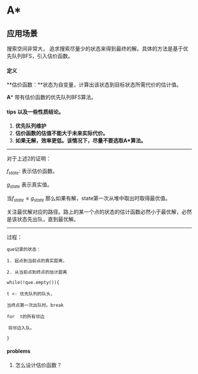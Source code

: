 # **A***

## 应用场景

搜索空间非常大， 追求搜索尽量少的状态来得到最终的解。具体的方法是基于优先队列BFS，引入估价函数。

#### 定义

**估价函数：**状态为自变量，计算出该状态到目标状态所需代价的估计值。

**A***  带有估价函数的优先队列BFS算法。

#### tips 以及一些性质结论。

1. **优先队列维护**
2. **估价函数的估值不能大于未来实际代价。**
3. **如果无解，效率更低。该情况下，尽量不要选取A*算法。**

--------

对于上述2的证明：

$f_{state}:$ 表示估价函数。

$g_{state}$   表示真实值。

当$f_{state} \le g_{state}$
那么如果有解，state第一次从堆中取出时取得最优值。

关注最优解对应的路径。路上的某一个点的状态的估计函数必然小于最优解，必然是该状态先出队，直到最优解。

--------



过程：

`que记录的状态：`

`1. 起点到当前点的真实距离，`

`2. 从当前点到终点的估计距离`

`while(!que.empty()){`

`t <- 优先队列的队头，`

`当终点第一次出队时。break`

`for  t的所有邻边`

​            `将邻边入队。`

`}`

#### problems

1. 怎么设计估价函数？






